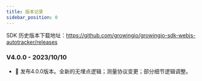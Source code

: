 ```yaml
---
title: 版本记录
sidebar_position: 0
---
```


SDK 历史版本下载地址：<https://github.com/growingio/growingio-sdk-webjs-autotracker/releases>

### V4.0.0 - 2023/10/10

- 🎉 发布4.0.0版本。全新的无埋点逻辑；测量协议变更；部分细节逻辑调整。
